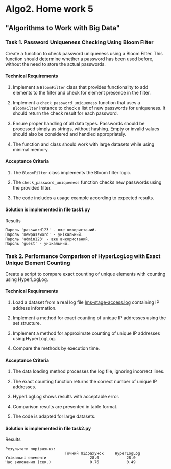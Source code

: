 # Algo2. Home work 5
## "Algorithms to Work with Big Data"

### Task 1. Password Uniqueness Checking Using Bloom Filter

Create a function to check password uniqueness using a Bloom Filter. This function should determine whether a password has been used before, without the need to store the actual passwords.

#### Technical Requirements

1. Implement a `BloomFilter` class that provides functionality to add elements to the filter and check for element presence in the filter.

2. Implement a `check_password_uniqueness` function that uses a `BloomFilter` instance to check a list of new passwords for uniqueness. It should return the check result for each password.

3. Ensure proper handling of all data types. Passwords should be processed simply as strings, without hashing. Empty or invalid values should also be considered and handled appropriately.

4. The function and class should work with large datasets while using minimal memory.

#### Acceptance Criteria

1. The `BloomFilter` class implements the Bloom filter logic.

2. The `check_password_uniqueness` function checks new passwords using the provided filter.

3. The code includes a usage example according to expected results.


#### Solution is implemented in file task1.py

Results
```
Пароль 'password123' - вже використаний.
Пароль 'newpassword' - унікальний.
Пароль 'admin123' - вже використаний.
Пароль 'guest' - унікальний.
```


### Task 2. Performance Comparison of HyperLogLog with Exact Unique Element Counting

Create a script to compare exact counting of unique elements with counting using HyperLogLog.

#### Technical Requirements

1. Load a dataset from a real log file [lms-stage-access.log](https://drive.google.com/file/d/13NUCSG7l_z2B7gYuQubYIpIjJTnwOAOb/view?usp=sharing) containing IP address information.

2. Implement a method for exact counting of unique IP addresses using the set structure.

3. Implement a method for approximate counting of unique IP addresses using HyperLogLog.

4. Compare the methods by execution time.

#### Acceptance Criteria

1. The data loading method processes the log file, ignoring incorrect lines.

2. The exact counting function returns the correct number of unique IP addresses.

3. HyperLogLog shows results with acceptable error.

4. Comparison results are presented in table format.

5. The code is adapted for large datasets.


#### Solution is implemented in file task2.py

Results
```
Результати порівняння:
                          Точний підрахунок     HyperLogLog
Унікальні елементи                   28.0            28.0
Час виконання (сек.)                 0.76            0.49
```
